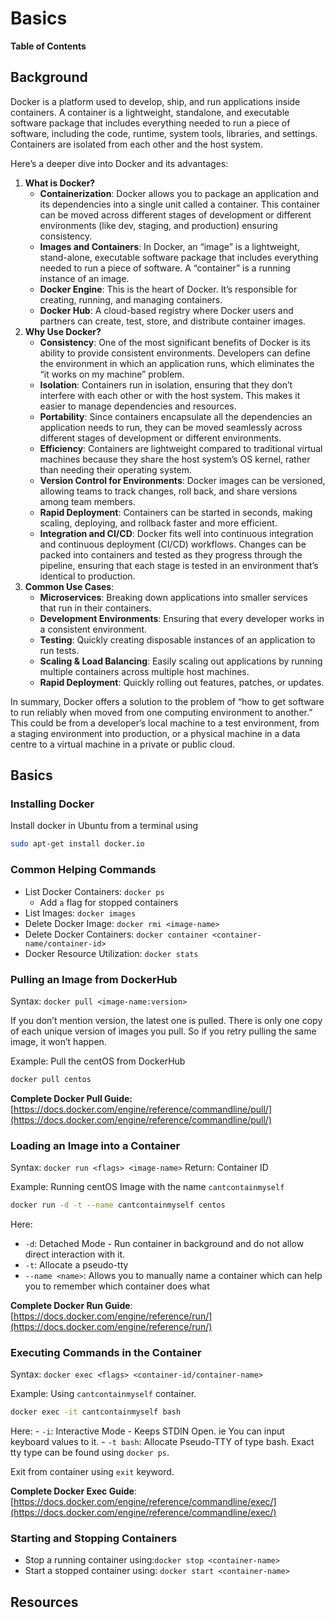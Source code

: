 # Basics

**Table of Contents**

## Background

Docker is a platform used to develop, ship, and run applications inside containers. A container is a lightweight, standalone, and executable software package that includes everything needed to run a piece of software, including the code, runtime, system tools, libraries, and settings. Containers are isolated from each other and the host system.

Here’s a deeper dive into Docker and its advantages:

1. **What is Docker?**
    - **Containerization**: Docker allows you to package an application and its dependencies into a single unit called a container. This container can be moved across different stages of development or different environments (like dev, staging, and production) ensuring consistency.
    - **Images and Containers**: In Docker, an “image” is a lightweight, stand-alone, executable software package that includes everything needed to run a piece of software. A “container” is a running instance of an image.
    - **Docker Engine**: This is the heart of Docker. It’s responsible for creating, running, and managing containers.
    - **Docker Hub**: A cloud-based registry where Docker users and partners can create, test, store, and distribute container images.
2. **Why Use Docker?**
    - **Consistency**: One of the most significant benefits of Docker is its ability to provide consistent environments. Developers can define the environment in which an application runs, which eliminates the “it works on my machine” problem.
    - **Isolation**: Containers run in isolation, ensuring that they don’t interfere with each other or with the host system. This makes it easier to manage dependencies and resources.
    - **Portability**: Since containers encapsulate all the dependencies an application needs to run, they can be moved seamlessly across different stages of development or different environments.
    - **Efficiency**: Containers are lightweight compared to traditional virtual machines because they share the host system’s OS kernel, rather than needing their operating system.
    - **Version Control for Environments**: Docker images can be versioned, allowing teams to track changes, roll back, and share versions among team members.
    - **Rapid Deployment**: Containers can be started in seconds, making scaling, deploying, and rollback faster and more efficient.
    - **Integration and CI/CD**: Docker fits well into continuous integration and continuous deployment (CI/CD) workflows. Changes can be packed into containers and tested as they progress through the pipeline, ensuring that each stage is tested in an environment that’s identical to production.
3. **Common Use Cases**:
    - **Microservices**: Breaking down applications into smaller services that run in their containers.
    - **Development Environments**: Ensuring that every developer works in a consistent environment.
    - **Testing**: Quickly creating disposable instances of an application to run tests.
    - **Scaling & Load Balancing**: Easily scaling out applications by running multiple containers across multiple host machines.
    - **Rapid Deployment**: Quickly rolling out features, patches, or updates.

In summary, Docker offers a solution to the problem of “how to get software to run reliably when moved from one computing environment to another.” This could be from a developer’s local machine to a test environment, from a staging environment into production, or a physical machine in a data centre to a virtual machine in a private or public cloud.

## Basics

### Installing Docker

Install docker in Ubuntu from a terminal using

```bash
sudo apt-get install docker.io
```

### Common Helping Commands

- List Docker Containers: `docker ps`
    - Add `a` flag for stopped containers
- List Images: `docker images`
- Delete Docker Image: `docker rmi <image-name>`
- Delete Docker Containers: `docker container <container-name/container-id>`
- Docker Resource Utilization: `docker stats`

### Pulling an Image from DockerHub

Syntax: `docker pull <image-name:version>`

If you don’t mention version, the latest one is pulled. There is only one copy of each unique version of images you pull. So if you retry pulling the same image, it won’t happen.

Example: Pull the centOS from DockerHub

```bash
docker pull centos
```

**Complete Docker Pull Guide:** [https://docs.docker.com/engine/reference/commandline/pull/](https://docs.docker.com/engine/reference/commandline/pull/)

### Loading an Image into a Container

Syntax: `docker run <flags> <image-name>`
Return: Container ID

Example: Running centOS Image with the name `cantcontainmyself`

```bash
docker run -d -t --name cantcontainmyself centos
```

Here:

- `-d`: Detached Mode - Run container in background and do not allow direct interaction with it.
- `-t`: Allocate a pseudo-tty
- `--name <name>`: Allows you to manually name a container which can help you to remember which container does what

**Complete Docker Run Guide**: [https://docs.docker.com/engine/reference/run/](https://docs.docker.com/engine/reference/run/)

### Executing Commands in the Container

Syntax: `docker exec <flags> <container-id/container-name>`

Example: Using `cantcontainmyself` container.

```bash
docker exec -it cantcontainmyself bash
```

Here: - `-i`: Interactive Mode - Keeps STDIN Open. ie You can input keyboard values to it. - `-t bash`: Allocate Pseudo-TTY of type bash. Exact tty type can be found using `docker ps`.

Exit from container using `exit` keyword.

**Complete Docker Exec Guide**: [https://docs.docker.com/engine/reference/commandline/exec/](https://docs.docker.com/engine/reference/commandline/exec/)

### Starting and Stopping Containers

- Stop a running container using:`docker stop <container-name>`
- Start a stopped container using: `docker start <container-name>`

## Resources